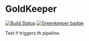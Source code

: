 # GoldKeeper
[![Build Status](https://dev.azure.com/carlosharaujo/GoldKeeper/_apis/build/status/CarlosHAraujo.GoldKeeper)](https://dev.azure.com/carlosharaujo/GoldKeeper/_build/latest?definitionId=2) [![Greenkeeper badge](https://badges.greenkeeper.io/CarlosHAraujo/GoldKeeper.svg)](https://greenkeeper.io/)

Test if triggers th pipeline.
